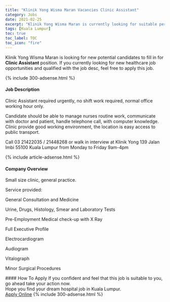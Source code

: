 ```yaml
---
title: "Klinik Yong Wisma Maran Vacancies Clinic Assistant" 
category: Jobs 
date: 2021-02-25 
excerpt: "Klinik Yong Wisma Maran is currently looking for suitable person to fill in the Clinic Assistant which positioned at Kuala Lumpur" 
tags: [Kuala Lumpur] 
toc: true 
toc_label: TOC 
toc_icon: "fire" 
--- 
```


<p>Klinik Yong Wisma Maran is looking for new potential candidates to fill in for <b>Clinic Assistant</b> position. If you currently looking for new healthcare job opportunities and qualified with the job desc, feel free to apply this job.
</p>{% include 300-adsense.html %} 
<div><div><h4>Job Description</h4></div><div><div><span><div><p>Clinic Assistant required urgently, no shift work required, normal office working hour only.</p><p>Candidate should be able to manage nurses routine work, communicate with doctor and patient, handle telephone call, with computer knowledge. Clinic provide good working environment, the location is easy access to public transport.</p><p>Call 03 21422035 / 21448268 or walk in interview at Klinik Yong 139 Jalan Imbi 55100 Kuala Lumpur from Monday to Friday 9am-4pm</p></div></span></div></div></div> 
{% include article-adsense.html %} 
<div><div><h4>Company Overview</h4></div><div><div><span><div><p>Small size clinic, general practice.</p><p>Service provided:</p><p>General Consultation and Medicine</p><p>Urine, Drugs, Histology, Smear and Laboratory Tests</p><p>Pre-Employment Medical check-up with X Ray</p><p>Full Executive Profile</p><p>Electrocardiogram</p><p>Audiogram</p><p>Vitalograph</p><p>Minor Surgical Procedures</p></div></span></div></div></div> 
#### How To Apply 
If you confident and feel that this job is suitable to you, go ahead take your action now. <br/> 
Hope you find your dream hospital job in Kuala Lumpur. <br/> 
<a href="https://www.jobstreet.com.my/en/job/clinic-assistant-4488466?jobId=jobstreet-my-job-4488466" class="btn btn--warning" target="_blank" rel="nofollow noopenner">Apply Online</a> 
{% include 300-adsense.html %} 